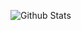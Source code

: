 ![Github Stats](https://github-readme-stats.vercel.app/api?username=shuax&count_private=true&show_icons=true&theme=dracula)
